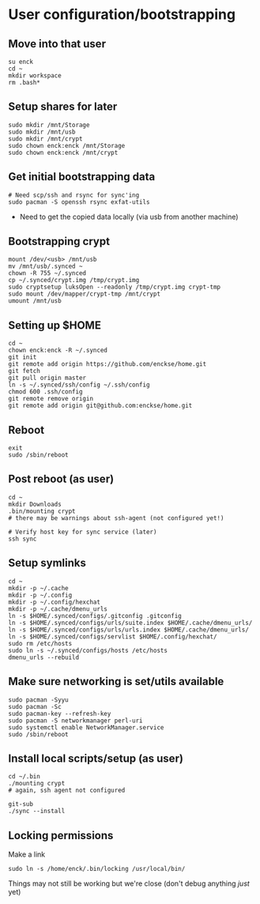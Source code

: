 # User configuration/bootstrapping


## Move into that user
```
su enck
cd ~
mkdir workspace
rm .bash*
```

## Setup shares for later
```
sudo mkdir /mnt/Storage
sudo mkdir /mnt/usb
sudo mkdir /mnt/crypt
sudo chown enck:enck /mnt/Storage
sudo chown enck:enck /mnt/crypt
```

## Get initial bootstrapping data
```
# Need scp/ssh and rsync for sync'ing
sudo pacman -S openssh rsync exfat-utils
```

* Need to get the copied data locally (via usb from another machine)

## Bootstrapping crypt
```
mount /dev/<usb> /mnt/usb
mv /mnt/usb/.synced ~
chown -R 755 ~/.synced
cp ~/.synced/crypt.img /tmp/crypt.img
sudo cryptsetup luksOpen --readonly /tmp/crypt.img crypt-tmp
sudo mount /dev/mapper/crypt-tmp /mnt/crypt
umount /mnt/usb
```

## Setting up $HOME
```
cd ~
chown enck:enck -R ~/.synced
git init
git remote add origin https://github.com/enckse/home.git
git fetch
git pull origin master
ln -s ~/.synced/ssh/config ~/.ssh/config
chmod 600 .ssh/config
git remote remove origin
git remote add origin git@github.com:enckse/home.git
```

## Reboot
```
exit
sudo /sbin/reboot
```

## Post reboot (as user)
```
cd ~
mkdir Downloads
.bin/mounting crypt
# there may be warnings about ssh-agent (not configured yet!)

# Verify host key for sync service (later)
ssh sync
```

## Setup symlinks

```
cd ~
mkdir -p ~/.cache
mkdir -p ~/.config
mkdir -p ~/.config/hexchat
mkdir -p ~/.cache/dmenu_urls
ln -s $HOME/.synced/configs/.gitconfig .gitconfig
ln -s $HOME/.synced/configs/urls/suite.index $HOME/.cache/dmenu_urls/
ln -s $HOME/.synced/configs/urls/urls.index $HOME/.cache/dmenu_urls/
ln -s $HOME/.synced/configs/servlist $HOME/.config/hexchat/
sudo rm /etc/hosts
sudo ln -s ~/.synced/configs/hosts /etc/hosts
dmenu_urls --rebuild
```

## Make sure networking is set/utils available
```
sudo pacman -Syyu
sudo pacman -Sc
sudo pacman-key --refresh-key
sudo pacman -S networkmanager perl-uri
sudo systemctl enable NetworkManager.service
sudo /sbin/reboot
```

## Install local scripts/setup (as user)
```
cd ~/.bin
./mounting crypt
# again, ssh agent not configured

git-sub
./sync --install
```

## Locking permissions

Make a link
```
sudo ln -s /home/enck/.bin/locking /usr/local/bin/
```

Things may not still be working but we're close (don't debug anything _just_ yet)
